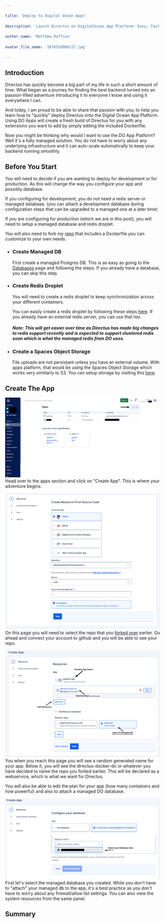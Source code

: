 ```yaml
---

title: 'Deploy to Digital Ocean Apps'

description: 'Launch Directus on DigitalOcean App Platform: Easy, fast deployment for efficient data management in the cloud'

author_name: 'Matthew Ruffino'

avatar_file_name: '1676510086127.jpg'

---
```


  

## Introduction

  

Directus has quickly become a big part of my life in such a short amount of time. What began as a journey for finding the best backend turned into an passion-filled adventure introducing  it to everyone I know and using it  everywhere I can.

  

And today, I am proud to be able to share that passion with you, to help you learn how to "quickly" deploy Directus onto the Digital Ocean App Platform. Using DO Apps will create a fresh build of Directus for you with any extensions you want to add by simply editing the included Dockerfile. 

Now you might be thinking why would I want to use the DO App Platform? Well it's a fully managed solution. You do not have to worry about any underlying infrastructure and it can auto-scale automatically to keep your backend running smoothly.

  

## Before You Start
You will need to decide if you are wanting to deploy for development or for production. As this will change the way you configure your app and possibly database. 

If you configuring for development, you do not need a redis server or managed database. (you can attach a development database during configuration steps that can be upgraded to a managed one at a later time)

If you are configuring for production (which we are in this post), you will need to setup a managed database and redis droplet. 

You will also need to fork my [repo](https://github.com/BlackDahlia313/directus-docker-do) that includes a Dockerfile you can customize  to your own needs.

- ### Create Managed DB

	First create a managed Postgres DB. This is as easy as going to the [Databases](https://cloud.digitalocean.com/databases) page and following the steps. If you already have a database, you can skip this step.

- ### Create Redis Droplet
	You will need to create a redis droplet to keep synchronization across your different containers. 

	You can easily create a redis droplet by following these steps [here](https://www.digitalocean.com/community/tutorials/how-to-install-and-secure-redis-on-ubuntu-20-04). If you already have an external redis server, you can use that too.

	##### Note: This will get easier over time as Directus has made big changes to redis support recently and is expected to support clustered redis soon which is what the managed redis from DO uses.

- ### Create a Spaces Object Storage
	File uploads are not persistant unless you have an external volume. With apps platform, that would be using the Spaces Object Storage which works very similiarly to S3. You can setup storage by visiting this [here](https://cloud.digitalocean.com/spaces).

## Create The App
![Go to apps and click create](1.jpg)
Head over to the apps section and click on "Create App". This is where your adventure begins.

![enter image description here](2.jpg)
On this page you will need to select the repo that you [forked over](https://github.com/BlackDahlia313/directus-docker-do) earlier. Go ahead and connect your account to github and you will be able to see your repo.

![enter image description here](3.jpg)
You when you reach this page you will see a random generated name for your app. Below it, you will see the directus-docker-do or whatever you have decided to name the repo you forked earlier. This will be declared as a webservice, which is what we want for Directus.

You will also be able to edit the plan for your app (how many containers and how powerful) and also to attach a managed DO database.

![enter image description here](4.jpg)
First let's select the managed database you created. While you don't have to "attach" your managed db to the app, it's a best practice as you don't have to worry about any firewall/allow list settings. You can also view the system resources from the same panel.
<!-- ## Your Sections Here -->

  

## Summary